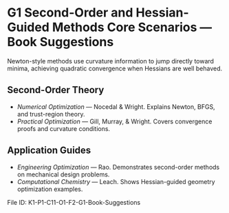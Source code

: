 # G1 Second-Order and Hessian-Guided Methods Core Scenarios — Book Suggestions

Newton-style methods use curvature information to jump directly toward minima, achieving quadratic convergence when Hessians are well behaved.

## Second-Order Theory
* *Numerical Optimization* — Nocedal & Wright. Explains Newton, BFGS, and trust-region theory.
* *Practical Optimization* — Gill, Murray, & Wright. Covers convergence proofs and curvature conditions.
## Application Guides
* *Engineering Optimization* — Rao. Demonstrates second-order methods on mechanical design problems.
* *Computational Chemistry* — Leach. Shows Hessian-guided geometry optimization examples.

File ID: K1-P1-C11-O1-F2-G1-Book-Suggestions
